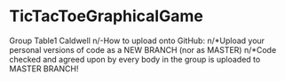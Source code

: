 # TicTacToeGraphicalGame
Group Table1 Caldwell
n/-How to upload onto GitHub:
  n/*Upload your personal versions of code as a NEW  BRANCH (nor as MASTER)
  n/*Code checked and agreed upon by every body in the group is uploaded to MASTER BRANCH!
